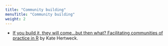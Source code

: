 ```yaml
---
title: "Community building"
menuTitle: "Community building"
weight: 2
---
```


* [If you build it, they will come...but then what? Facilitating communities of practice in R](https://rstudio.com/resources/rstudioconf-2020/if-you-build-it-they-will-come-but-then-what-facilitating-communities-of-practice-in-r/) by Kate Hertweck.